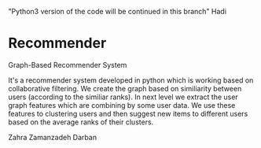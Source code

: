 "Python3 version of the code will be continued in this branch"
Hadi

# Recommender
Graph-Based Recommender System 

It's a recommender system developed in python which is working based on collaborative filtering. We create the graph based on similiarity between users (according to the similiar ranks). In next level we extract the user graph features which are combining by some user data. We use these features to clustering users and then suggest new items to different users based on the average ranks of their clusters.

Zahra Zamanzadeh Darban
